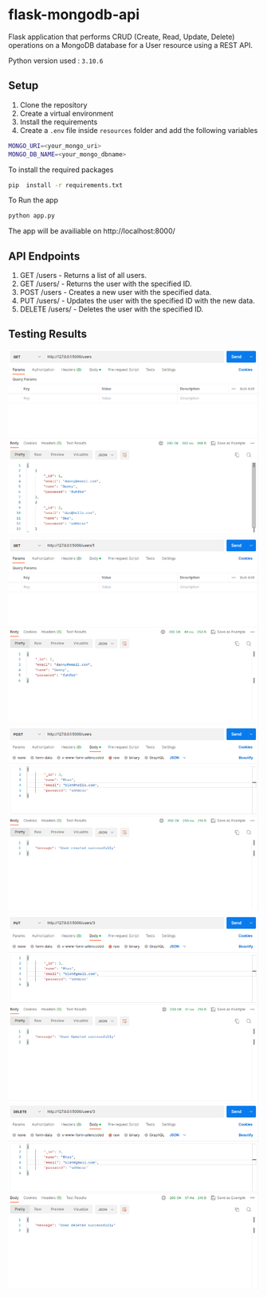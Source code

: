 # flask-mongodb-api
Flask application that performs CRUD (Create, Read, Update, Delete) operations on a MongoDB database for a User resource using a REST API.

Python version used : `3.10.6`

## Setup
1. Clone the repository
2. Create a virtual environment
3. Install the requirements
4. Create a `.env` file inside `resources` folder and add the following variables
```bash
MONGO_URI=<your_mongo_uri>
MONGO_DB_NAME=<your_mongo_dbname>
```

To install the required packages
```bash
pip  install -r requirements.txt
```
To Run the app
```bash
python app.py
```

The app will be availiable on http://localhost:8000/

## API Endpoints
1. GET /users - Returns a list of all users.
2. GET /users/<id> - Returns the user with the specified ID.
3. POST /users - Creates a new user with the specified data.
4. PUT /users/<id> - Updates the user with the specified ID with the new data.
5. DELETE /users/<id> - Deletes the user with the specified ID.

## Testing Results

![Alt text](screenshots/user_get.png?raw=true "GET")
![Alt text](screenshots/user_id_get.png?raw=true "GET ID")
![Alt text](screenshots/user_post.png?raw=true "POST")
![Alt text](screenshots/user_update.png?raw=true "PUT")
![Alt text](screenshots/user_delete.png?raw=true "DELETE")

